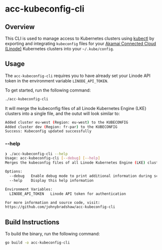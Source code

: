 # acc-kubeconfig-cli

## Overview

This CLI is used to manage access to Kubernetes clusters using [kubectl](https://kubernetes.io/docs/reference/kubectl/) by exporting and integrating `kubeconfig` files for your [Akamai Connected Cloud (Linode)](https://www.akamai.com/cloud/) Kubernetes clusters into your `~/.kube/config`.

## Usage

The `acc-kubeconfig-cli` requires you to have already set your Linode API token in the environment variable `LINODE_API_TOKEN`.

To get started, run the following command:

```bash
./acc-kubeconfig-cli
```

It will merge the kubeconfig files of all Linode Kubernetes Engine (LKE) clusters into a single file, and the outut will look similar to:

```bash
Added cluster eu-west (Region: eu-west) to the KUBECONFIG
Added cluster dev (Region: fr-par) to the KUBECONFIG
Success: Kubeconfig updated successfully
```

### --help

```bash
❯ ./acc-kubeconfig-cli --help
Usage: acc-kubeconfig-cli [--debug] [--help]
Merges the kubeconfig files of all Linode Kubernetes Engine (LKE) clusters into a single file.

Options:
  --debug   Enable debug mode to print additional information during script execution
  --help    Display this help information

Environment Variables:
  LINODE_API_TOKEN   Linode API token for authentication

For more information and source code, visit:
https://github.com/johnybradshaw/acc-kubeconfig-cli
```

## Build Instructions

To build the binary, run the following command:

```bash
go build -o acc-kubeconfig-cli
```
